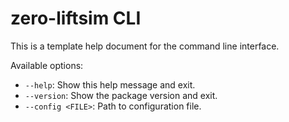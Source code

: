 # zero-liftsim CLI

This is a template help document for the command line interface.

Available options:
- `--help`: Show this help message and exit.
- `--version`: Show the package version and exit.
- `--config <FILE>`: Path to configuration file.
